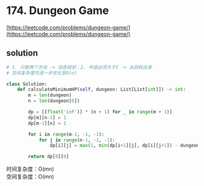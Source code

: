 # 174. Dungeon Game

[https://leetcode.com/problems/dungeon-game/](https://leetcode.com/problems/dungeon-game/)

## solution

```python
# 1. 只能两个方向 -> 动态规划；2. 中途必须大于1 -> 从目标出发
# 空间复杂度可进一步优化至O(n)

class Solution:
    def calculateMinimumHP(self, dungeon: List[List[int]]) -> int:
        m = len(dungeon)
        n = len(dungeon[0])

        dp = [[float('inf')] * (n + 1) for _ in range(m + 1)]
        dp[m][n-1] = 1
        dp[m-1][n] = 1

        for i in range(m-1, -1, -1):
            for j in range(n-1, -1, -1):
                dp[i][j] = max(1, min(dp[i+1][j], dp[i][j+1]) - dungeon[i][j])

        return dp[0][0]
```

时间复杂度：O(mn) <br>
空间复杂度：O(mn)
